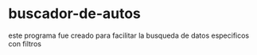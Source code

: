 # buscador-de-autos
 este programa fue creado para facilitar la busqueda de datos especificos con filtros
